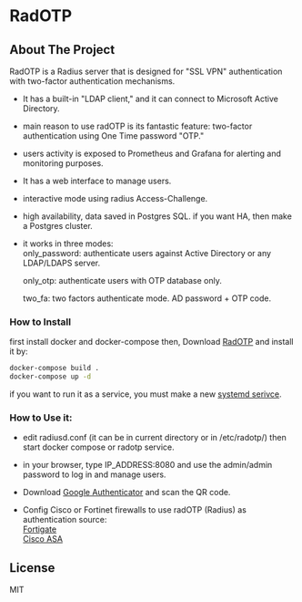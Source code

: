 # RadOTP
## About The Project
RadOTP is a Radius server that is designed for "SSL VPN" authentication with two-factor authentication mechanisms.   
* It has a built-in "LDAP client," and it can connect to Microsoft Active Directory.   
* main reason to use radOTP is its fantastic feature: two-factor authentication using One Time password "OTP."   
* users activity is exposed to Prometheus and Grafana for alerting and monitoring purposes.   
* It has a web interface to manage users.   
* interactive mode using radius Access-Challenge.   
* high availability, data saved in Postgres SQL. if you want HA, then make a Postgres cluster.   
* it works in three modes:   
    only_password: authenticate users against Active Directory or any LDAP/LDAPS server.   

    only_otp: authenticate users with OTP database only.   

    two_fa: two factors authenticate mode. AD password + OTP code.   

### How to Install
first install docker and docker-compose then, Download [RadOTP](https://github.com/Abbas-gheydi/radotp/releases) and install it by:  
```bash
docker-compose build . 
docker-compose up -d  
```
if you want to run it as a service, you must make a new [systemd serivce](https://www.suse.com/support/kb/doc/?id=000019672).   

### How to Use it:
  
- edit radiusd.conf (it can be in current directory or in /etc/radotp/) then start docker compose or radotp service.       

- in your browser, type IP_ADDRESS:8080 and use the admin/admin password to log in and manage users.   

- Download [Google Authenticator](https://play.google.com/store/apps/details?id=com.google.android.apps.authenticator2&hl=en_US&gl=US) and scan the QR code.   

- Config Cisco or Fortinet firewalls to use radOTP (Radius) as authentication source:   
[Fortigate](https://docs.fortinet.com/document/fortigate/6.0.0/cookbook/200757/connecting-the-fortigate-to-the-radius-server)   
[Cisco ASA](https://www.cisco.com/c/en/us/support/docs/security/asa-5500-x-series-next-generation-firewalls/98594-configure-radius-authentication.html)   

## License

MIT
